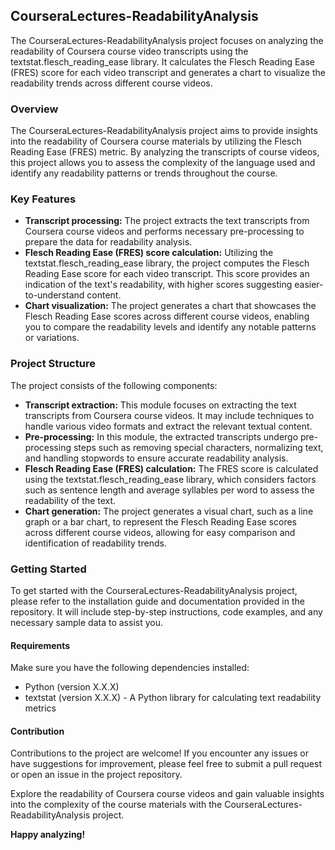 ## CourseraLectures-ReadabilityAnalysis
The CourseraLectures-ReadabilityAnalysis project focuses on analyzing the readability of Coursera course video transcripts using the textstat.flesch_reading_ease library. It calculates the Flesch Reading Ease (FRES) score for each video transcript and generates a chart to visualize the readability trends across different course videos.

### Overview
The CourseraLectures-ReadabilityAnalysis project aims to provide insights into the readability of Coursera course materials by utilizing the Flesch Reading Ease (FRES) metric. By analyzing the transcripts of course videos, this project allows you to assess the complexity of the language used and identify any readability patterns or trends throughout the course.

### Key Features
- **Transcript processing:** 
The project extracts the text transcripts from Coursera course videos and performs necessary pre-processing to prepare the data for readability analysis.
- **Flesch Reading Ease (FRES) score calculation:** 
Utilizing the textstat.flesch_reading_ease library, the project computes the Flesch Reading Ease score for each video transcript. This score provides an indication of the text's readability, with higher scores suggesting easier-to-understand content.
- **Chart visualization:** 
The project generates a chart that showcases the Flesch Reading Ease scores across different course videos, enabling you to compare the readability levels and identify any notable patterns or variations.

### Project Structure
The project consists of the following components:
- **Transcript extraction:** 
This module focuses on extracting the text transcripts from Coursera course videos. It may include techniques to handle various video formats and extract the relevant textual content.
- **Pre-processing:** 
In this module, the extracted transcripts undergo pre-processing steps such as removing special characters, normalizing text, and handling stopwords to ensure accurate readability analysis.
- **Flesch Reading Ease (FRES) calculation:** 
The FRES score is calculated using the textstat.flesch_reading_ease library, which considers factors such as sentence length and average syllables per word to assess the readability of the text.
- **Chart generation:** 
The project generates a visual chart, such as a line graph or a bar chart, to represent the Flesch Reading Ease scores across different course videos, allowing for easy comparison and identification of readability trends.

### Getting Started
To get started with the CourseraLectures-ReadabilityAnalysis project, please refer to the installation guide and documentation provided in the repository. It will include step-by-step instructions, code examples, and any necessary sample data to assist you.

#### Requirements
Make sure you have the following dependencies installed:

- Python (version X.X.X)
- textstat (version X.X.X) - A Python library for calculating text readability metrics
#### Contribution
Contributions to the project are welcome! If you encounter any issues or have suggestions for improvement, please feel free to submit a pull request or open an issue in the project repository.

Explore the readability of Coursera course videos and gain valuable insights into the complexity of the course materials with the CourseraLectures-ReadabilityAnalysis project.

**Happy analyzing!**
